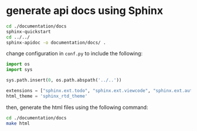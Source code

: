 # generate api docs using Sphinx

```bash
cd ./documentation/docs
sphinx-quickstart
cd ../../
sphinx-apidoc -o documentation/docs/ .
```
change configuration in `conf.py` to include the following:
```python
import os
import sys

sys.path.insert(0, os.path.abspath('../..'))

extensions = ["sphinx.ext.todo", "sphinx.ext.viewcode", "sphinx.ext.autodoc"]
html_theme = 'sphinx_rtd_theme'
```
then, generate the html files using the following command:
```bash
cd ./documentation/docs
make html
```